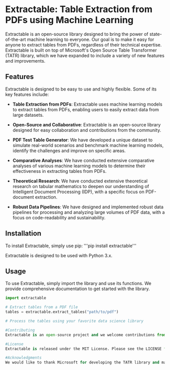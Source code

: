 # Extractable: Table Extraction from PDFs using Machine Learning

Extractable is an open-source library designed to bring the power of state-of-the-art machine learning to everyone. Our goal is to make it easy for anyone to extract tables from PDFs, regardless of their technical expertise. Extractable is built on top of Microsoft's Open Source Table Transformer (TATR) library, which we have expanded to include a variety of new features and improvements.

## Features

Extractable is designed to be easy to use and highly flexible. Some of its key features include:

- **Table Extraction from PDFs**: Extractable uses machine learning models to extract tables from PDFs, enabling users to easily extract data from large datasets.

- **Open-Source and Collaborative**: Extractable is an open-source library designed for easy collaboration and contributions from the community.

- **PDF Test Table Generator**: We have developed a unique dataset to simulate real-world scenarios and benchmark machine learning models, identify the challenges and improve on specific areas. 

- **Comparative Analyses**: We have conducted extensive comparative analyses of various machine learning models to determine their effectiveness in extracting tables from PDFs.

- **Theoretical Research**: We have conducted extensive theoretical research on tabular mathematics to deepen our understanding of Intelligent Document Processing (IDP), with a specific focus on PDF-document extraction.

- **Robust Data Pipelines**: We have designed and implemented robust data pipelines for processing and analyzing large volumes of PDF data, with a focus on code-readability and sustainability.

## Installation

To install Extractable, simply use pip:
'''pip install extractable'''

Extractable is designed to be used with Python 3.x.

## Usage

To use Extractable, simply import the library and use its functions. We provide comprehensive documentation to get started with the library.

```python
import extractable

# Extract tables from a PDF file
tables = extractable.extract_tables("path/to/pdf")

# Process the tables using your favorite data science library

#Contributing
Extractable is an open-source project and we welcome contributions from the community. If you would like to contribute, please take a look at our contribution guidelines and feel free to reach out to us on our GitHub repository.

#License
Extractable is released under the MIT License. Please see the LICENSE file for more information.

#Acknowledgments
We would like to thank Microsoft for developing the TATR library and making it open-source. We have built upon their work to create Extractable, and we are grateful for their contribution to the open-source community.

